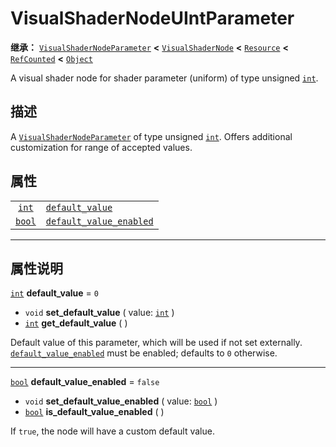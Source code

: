 <!-- ⚠ 请勿编辑本文件 ⚠ -->
<!-- 本文档使用脚本从 WeDot 引擎源码仓库生成。 -->
<!-- 生成脚本：https://github.com/WeDot-Engine/WeDot/tree/4.3/doc/tools/make_md.py； -->
<!-- 原文件：https://github.com/WeDot-Engine/WeDot/tree/4.3/doc/classes/VisualShaderNodeUIntParameter.xml。 -->

<div id="_class_visualshadernodeuintparameter"></div>

# VisualShaderNodeUIntParameter

**继承：** [`VisualShaderNodeParameter`](class_visualshadernodeparameter.md) **<** [`VisualShaderNode`](class_visualshadernode.md) **<** [`Resource`](class_resource.md) **<** [`RefCounted`](class_refcounted.md) **<** [`Object`](class_object.md)

A visual shader node for shader parameter (uniform) of type unsigned [`int`](class_int.md).

## 描述

A [`VisualShaderNodeParameter`](class_visualshadernodeparameter.md) of type unsigned [`int`](class_int.md). Offers additional customization for range of accepted values.

## 属性

|||
|:-:|:--|
| [`int`](class_int.md)   | [`default_value`](#class_visualshadernodeuintparameter_property_default_value)                 | ``0``     |
| [`bool`](class_bool.md) | [`default_value_enabled`](#class_visualshadernodeuintparameter_property_default_value_enabled) | ``false`` |

<!-- rst-class:: classref-section-separator -->

---

## 属性说明

<div id="_class_visualshadernodeuintparameter_property_default_value"></div>

[`int`](class_int.md) **default_value** = ``0`` <div id="class_visualshadernodeuintparameter_property_default_value"></div>

- `void` **set_default_value** ( value: [`int`](class_int.md) )
- [`int`](class_int.md) **get_default_value** ( )

Default value of this parameter, which will be used if not set externally. [`default_value_enabled`](#class_visualshadernodeuintparameter_property_default_value_enabled) must be enabled; defaults to `0` otherwise.

<!-- rst-class:: classref-item-separator -->

---

<div id="_class_visualshadernodeuintparameter_property_default_value_enabled"></div>

[`bool`](class_bool.md) **default_value_enabled** = ``false`` <div id="class_visualshadernodeuintparameter_property_default_value_enabled"></div>

- `void` **set_default_value_enabled** ( value: [`bool`](class_bool.md) )
- [`bool`](class_bool.md) **is_default_value_enabled** ( )

If `true`, the node will have a custom default value.

[^virtual]: 本方法通常需要用户覆盖才能生效。
[^const]: 本方法无副作用，不会修改该实例的任何成员变量。
[^vararg]: 本方法除了能接受在此处描述的参数外，还能够继续接受任意数量的参数。
[^constructor]: 本方法用于构造某个类型。
[^static]: 调用本方法无需实例，可直接使用类名进行调用。
[^operator]: 本方法描述的是使用本类型作为左操作数的有效运算符。
[^bitfield]: 这个值是由下列位标志构成位掩码的整数。
[^void]: 无返回值。

